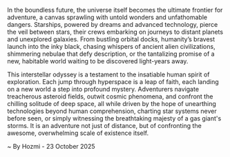 
In the boundless future, the universe itself becomes the ultimate frontier for adventure, a canvas sprawling with untold wonders and unfathomable dangers. Starships, powered by dreams and advanced technology, pierce the veil between stars, their crews embarking on journeys to distant planets and unexplored galaxies. From bustling orbital docks, humanity’s bravest launch into the inky black, chasing whispers of ancient alien civilizations, shimmering nebulae that defy description, or the tantalizing promise of a new, habitable world waiting to be discovered light-years away.

This interstellar odyssey is a testament to the insatiable human spirit of exploration. Each jump through hyperspace is a leap of faith, each landing on a new world a step into profound mystery. Adventurers navigate treacherous asteroid fields, outwit cosmic phenomena, and confront the chilling solitude of deep space, all while driven by the hope of unearthing technologies beyond human comprehension, charting star systems never before seen, or simply witnessing the breathtaking majesty of a gas giant's storms. It is an adventure not just of distance, but of confronting the awesome, overwhelming scale of existence itself.

~ By Hozmi - 23 October 2025
